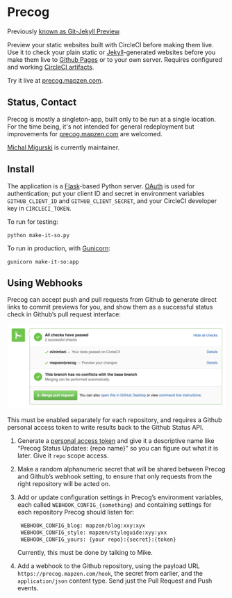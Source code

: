 Precog
======

Previously [known as Git-Jekyll Preview](http://github.com/codeforamerica/git-jekyll-preview).

Preview your static websites built with CircleCI before making them live.
Use it to check your plain static or [Jekyll](http://jekyllrb.com/)-generated
websites before you make them live to [Github Pages](http://pages.github.com/)
or to your own server. Requires configured and working
[CircleCI artifacts](https://circleci.com/docs/build-artifacts).

Try it live at [precog.mapzen.com](http://precog.mapzen.com).

Status, Contact
---------------

Precog is mostly a singleton-app, built only to be run at a single
location. For the time being, it's not intended for general redeployment but
improvements for [precog.mapzen.com](http://precog.mapzen.com)
are welcomed.

[Michal Migurski](https://github.com/migurski) is currently maintainer.

Install
-------

The application is a [Flask](http://flask.pocoo.org)-based Python server.
[OAuth](http://developer.github.com/v3/oauth/) is used for authentication;
put your client ID and secret in environment variables `GITHUB_CLIENT_ID`
and `GITHUB_CLIENT_SECRET`, and your CircleCI developer key in `CIRCLECI_TOKEN`.

To run for testing:

    python make-it-so.py

To run in production, with [Gunicorn](http://gunicorn.org):

    gunicorn make-it-so:app

Using Webhooks
--------------

Precog can accept push and pull requests from Github to generate direct links
to commit previews for you, and show them as a successful status check in
Github’s pull request interface:

![screenshot of webhook results in use](webhook-illustration.png)

This must be enabled separately for each repository, and requires a Github
personal access token to write results back to the Github Status API.

1. Generate a [personal access token](https://github.com/settings/tokens) and
   give it a descriptive name like “Precog Status Updates: {repo name}” so
   you can figure out what it is later. Give it `repo` scope access.
   
2. Make a random alphanumeric secret that will be shared between Precog
   and Github’s webhook setting, to ensure that only requests from the right
   repository will be acted on.
   
3. Add or update configuration settings in Precog’s environment variables,
   each called `WEBHOOK_CONFIG_{something}` and containing settings for each
   repository Precog should listen for:
   
        WEBHOOK_CONFIG_blog: mapzen/blog:xxy:xyx
        WEBHOOK_CONFIG_style: mapzen/styleguide:xyy:yxx
        WEBHOOK_CONFIG_yours: {your repo}:{secret}:{token}
   
   Currently, this must be done by talking to Mike.
   
4. Add a webhook to the Github repository, using the payload URL
   `https://precog.mapzen.com/hook`, the secret from earlier, and the
   `application/json` content type. Send just the Pull Request and Push events.
